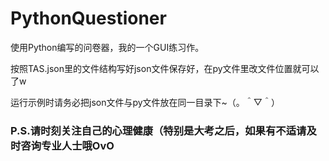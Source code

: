 # PythonQuestioner

使用Python编写的问卷器，我的一个GUI练习作。

按照TAS.json里的文件结构写好json文件保存好，在py文件里改文件位置就可以了w

运行示例时请务必把json文件与py文件放在同一目录下~（。＾▽＾）

### P.S.请时刻关注自己的心理健康（特别是大考之后，如果有不适请及时咨询专业人士哦OvO
